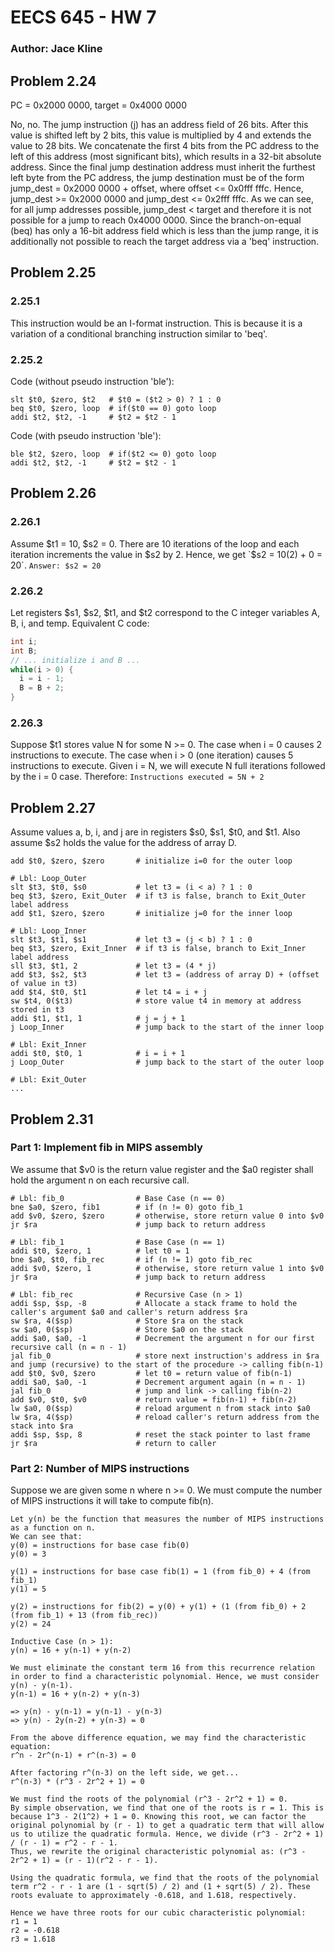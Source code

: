 # EECS 645 - HW 7
### Author: Jace Kline

## Problem 2.24

PC = 0x2000 0000, target = 0x4000 0000

No, no. The jump instruction (j) has an address field of 26 bits. After this value is shifted left by 2 bits, this value is multiplied by 4 and extends the value to 28 bits. We concatenate the first 4 bits from the PC address to the left of this address (most significant bits), which results in a 32-bit absolute address. Since the final jump destination address must inherit the furthest left byte from the PC address, the jump destination must be of the form 
jump_dest = 0x2000 0000 + offset, where offset <= 0x0fff fffc.
Hence, jump_dest >= 0x2000 0000 and jump_dest <= 0x2fff fffc.
As we can see, for all jump addresses possible, jump_dest < target and therefore it is not possible for a jump to reach 0x4000 0000. Since the branch-on-equal (beq) has only a 16-bit address field which is less than the jump range, it is additionally not possible to reach the target address via a 'beq' instruction.



## Problem 2.25

### 2.25.1
This instruction would be an I-format instruction. This is because it is a variation of a conditional branching instruction similar to 'beq'.

### 2.25.2
Code (without pseudo instruction 'ble'):
```
slt $t0, $zero, $t2   # $t0 = ($t2 > 0) ? 1 : 0
beq $t0, $zero, loop  # if($t0 == 0) goto loop
addi $t2, $t2, -1     # $t2 = $t2 - 1
```

Code (with pseudo instruction 'ble'):
```
ble $t2, $zero, loop  # if($t2 <= 0) goto loop
addi $t2, $t2, -1     # $t2 = $t2 - 1
```


## Problem 2.26

### 2.26.1
Assume $t1 = 10, $s2 = 0. There are 10 iterations of the loop and each iteration increments the value in $s2 by 2. Hence, we get `$s2 = 10(2) + 0 = 20`.
```Answer: $s2 = 20```

### 2.26.2
Let registers $s1, $s2, $t1, and $t2 correspond to the C integer variables A, B, i, and temp.
Equivalent C code:
```c
int i;
int B;
// ... initialize i and B ...
while(i > 0) {
  i = i - 1;
  B = B + 2;
}
```

### 2.26.3
Suppose $t1 stores value N for some N >= 0. The case when i = 0 causes 2 instructions to execute. The case when i > 0 (one iteration) causes 5 instructions to execute. Given i = N, we will execute N full iterations followed by the i = 0 case. Therefore:
```Instructions executed = 5N + 2```


## Problem 2.27
Assume values a, b, i, and j are in registers $s0, $s1, $t0, and $t1. Also assume $s2 holds the value for the address of array D.
```
add $t0, $zero, $zero       # initialize i=0 for the outer loop

# Lbl: Loop_Outer
slt $t3, $t0, $s0           # let t3 = (i < a) ? 1 : 0
beq $t3, $zero, Exit_Outer  # if t3 is false, branch to Exit_Outer label address
add $t1, $zero, $zero       # initialize j=0 for the inner loop

# Lbl: Loop_Inner
slt $t3, $t1, $s1           # let t3 = (j < b) ? 1 : 0
beq $t3, $zero, Exit_Inner  # if t3 is false, branch to Exit_Inner label address
sll $t3, $t1, 2             # let t3 = (4 * j)
add $t3, $s2, $t3           # let t3 = (address of array D) + (offset of value in t3)
add $t4, $t0, $t1           # let t4 = i + j
sw $t4, 0($t3)              # store value t4 in memory at address stored in t3
addi $t1, $t1, 1            # j = j + 1
j Loop_Inner                # jump back to the start of the inner loop

# Lbl: Exit_Inner
addi $t0, $t0, 1            # i = i + 1
j Loop_Outer                # jump back to the start of the outer loop

# Lbl: Exit_Outer
...
```

## Problem 2.31
### Part 1: Implement fib in MIPS assembly
We assume that $v0 is the return value register and the $a0 register shall hold the argument n on each recursive call.
```
# Lbl: fib_0                # Base Case (n == 0)
bne $a0, $zero, fib1        # if (n != 0) goto fib_1
add $v0, $zero, $zero       # otherwise, store return value 0 into $v0
jr $ra                      # jump back to return address

# Lbl: fib_1                # Base Case (n == 1)
addi $t0, $zero, 1          # let t0 = 1
bne $a0, $t0, fib_rec       # if (n != 1) goto fib_rec
addi $v0, $zero, 1          # otherwise, store return value 1 into $v0
jr $ra                      # jump back to return address

# Lbl: fib_rec              # Recursive Case (n > 1)
addi $sp, $sp, -8           # Allocate a stack frame to hold the caller's argument $a0 and caller's return address $ra
sw $ra, 4($sp)              # Store $ra on the stack
sw $a0, 0($sp)              # Store $a0 on the stack
addi $a0, $a0, -1           # Decrement the argument n for our first recursive call (n = n - 1)
jal fib_0                   # store next instruction's address in $ra and jump (recursive) to the start of the procedure -> calling fib(n-1)
add $t0, $v0, $zero         # let t0 = return value of fib(n-1)
addi $a0, $a0, -1           # Decrement argument again (n = n - 1)
jal fib_0                   # jump and link -> calling fib(n-2)
add $v0, $t0, $v0           # return value = fib(n-1) + fib(n-2)
lw $a0, 0($sp)              # reload argument n from stack into $a0
lw $ra, 4($sp)              # reload caller's return address from the stack into $ra
addi $sp, $sp, 8            # reset the stack pointer to last frame
jr $ra                      # return to caller
```

### Part 2: Number of MIPS instructions
Suppose we are given some n where n >= 0. We must compute the number of MIPS instructions it will take to compute fib(n).
```
Let y(n) be the function that measures the number of MIPS instructions as a function on n.
We can see that:
y(0) = instructions for base case fib(0)
y(0) = 3

y(1) = instructions for base case fib(1) = 1 (from fib_0) + 4 (from fib_1)
y(1) = 5

y(2) = instructions for fib(2) = y(0) + y(1) + (1 (from fib_0) + 2 (from fib_1) + 13 (from fib_rec))
y(2) = 24

Inductive Case (n > 1):
y(n) = 16 + y(n-1) + y(n-2)

We must eliminate the constant term 16 from this recurrence relation in order to find a characteristic polynomial. Hence, we must consider y(n) - y(n-1).
y(n-1) = 16 + y(n-2) + y(n-3)

=> y(n) - y(n-1) = y(n-1) - y(n-3) 
=> y(n) - 2y(n-2) + y(n-3) = 0

From the above difference equation, we may find the characteristic equation:
r^n - 2r^(n-1) + r^(n-3) = 0

After factoring r^(n-3) on the left side, we get...
r^(n-3) * (r^3 - 2r^2 + 1) = 0

We must find the roots of the polynomial (r^3 - 2r^2 + 1) = 0.
By simple observation, we find that one of the roots is r = 1. This is because 1^3 - 2(1^2) + 1 = 0. Knowing this root, we can factor the original polynomial by (r - 1) to get a quadratic term that will allow us to utilize the quadratic formula. Hence, we divide (r^3 - 2r^2 + 1) / (r - 1) = r^2 - r - 1.
Thus, we rewrite the original characteristic polynomial as: (r^3 - 2r^2 + 1) = (r - 1)(r^2 - r - 1).

Using the quadratic formula, we find that the roots of the polynomial term r^2 - r - 1 are (1 - sqrt(5) / 2) and (1 + sqrt(5) / 2). These roots evaluate to approximately -0.618, and 1.618, respectively.

Hence we have three roots for our cubic characteristic polynomial:
r1 = 1
r2 = -0.618
r3 = 1.618


```
